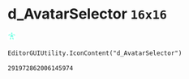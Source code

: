 # d_AvatarSelector `16x16`
<img src="/img/d_AvatarSelector.png" width=16 height=16>

``` CSharp
EditorGUIUtility.IconContent("d_AvatarSelector")
```
```
291972862006145974
```
